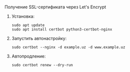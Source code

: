 Получение SSL-сертификата через Let's Encrypt

1) Установка:
   ```
   sudo apt update
   sudo apt install certbot python3-certbot-nginx
   ```

2) Запустить автонастройку:
   ```
   sudo certbot --nginx -d example.uz -d www.example.uz
   ```

3) Автопродление:
   ```
   sudo certbot renew --dry-run
   ```


